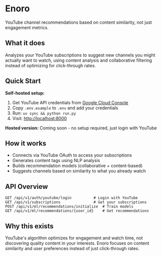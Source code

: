 # Enoro

YouTube channel recommendations based on content similarity, not just engagement metrics.

## What it does

Analyzes your YouTube subscriptions to suggest new channels you might actually want to watch, using content analysis and collaborative filtering instead of optimizing for click-through rates.

## Quick Start

**Self-hosted setup:**

1. Get YouTube API credentials from [Google Cloud Console](https://console.cloud.google.com)
2. Copy `.env.example` to `.env` and add your credentials  
3. Run: `uv sync && python run.py`
4. Visit: <http://localhost:8000>

**Hosted version:** Coming soon - no setup required, just login with YouTube

## How it works

- Connects via YouTube OAuth to access your subscriptions
- Generates content tags using NLP analysis
- Builds recommendation models (collaborative + content-based)
- Suggests channels based on similarity to what you already watch

## API Overview

```http
GET /api/v1/auth/youtube/login          # Login with YouTube
GET /api/v1/subscriptions               # Get your subscriptions
POST /api/v1/ml/recommendations/initialize  # Train models
GET /api/v1/ml/recommendations/{user_id}    # Get recommendations
```

## Why this exists

YouTube's algorithm optimizes for engagement and watch time, not discovering quality content in your interests. Enoro focuses on content similarity and user preferences instead of just click-through rates.
